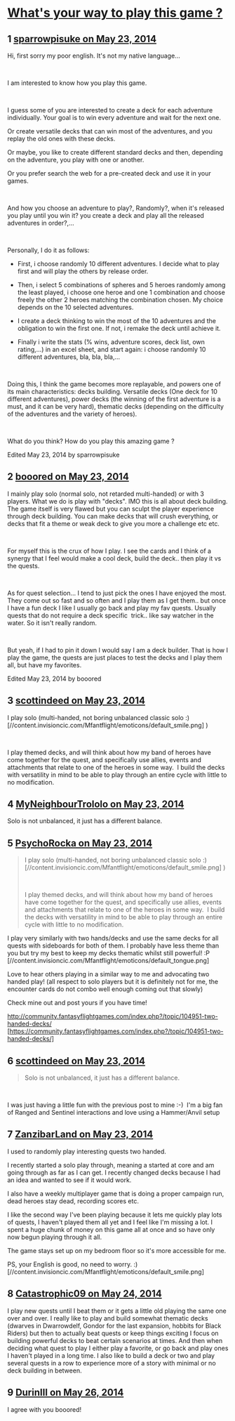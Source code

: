 # [What&#039;s your way to play this game ?](https://community.fantasyflightgames.com/topic/106970-whats-your-way-to-play-this-game/)

## 1 [sparrowpisuke on May 23, 2014](https://community.fantasyflightgames.com/topic/106970-whats-your-way-to-play-this-game/?do=findComment&comment=1095355)

Hi, first sorry my poor english. It's not my native language...

 

I am interested to know how you play this game.

 

I guess some of you are interested to create a deck for each adventure individually. Your goal is to win every adventure and wait for the next one.

Or create versatile decks that can win most of the adventures, and you replay the old ones with these decks. 

Or maybe, you like to create different standard decks and then, depending on the adventure, you play with one or another.

Or you prefer search the web for a pre-created deck and use it in your games.

 

And how you choose an adventure to play?, Randomly?, when it's released you play until you win it? you create a deck and play all the released adventures in order?,...

 

Personally, I do it as follows:

- First, i choose randomly 10 different adventures. I decide what to play first and will play the others by release order.

- Then, i select 5 combinations of spheres and 5 heroes randomly among the least played, i choose one heroe and one 1 combination and choose freely the other 2 heroes matching the combination chosen. My choice depends on the 10 selected adventures.

- I create a deck thinking to win the most of the 10 adventures and the obligation to win the first one. If not, i remake the deck until achieve it.

- Finally i write the stats (% wins, adventure scores, deck list, own rating,...) in an excel sheet, and start again: i choose randomly 10 different adventures, bla, bla, bla,...

 

Doing this, I think the game becomes more replayable, and powers one of its main characteristics: decks building. Versatile decks (One deck for 10 different adventures), power decks (the winning of the first adventure is a must, and it can be very hard), thematic decks (depending on the difficulty of the adventures and the variety of heroes). 

 

What do you think? How do you play this amazing game ?

Edited May 23, 2014 by sparrowpisuke

## 2 [booored on May 23, 2014](https://community.fantasyflightgames.com/topic/106970-whats-your-way-to-play-this-game/?do=findComment&comment=1095541)

I mainly play solo (normal solo, not retarded multi-handed) or with 3 players. What we do is play with "decks". IMO this is all about deck building. The game itself is very flawed but you can sculpt the player experience through deck building. You can make decks that will crush everything, or decks that fit a theme or weak deck to give you more a challenge etc etc.

 

For myself this is the crux of how I play. I see the cards and I think of a synergy that I feel would make a cool deck, build the deck.. then play it vs the quests.

 

As for quest selection... I tend to just pick the ones I have enjoyed the most. They come out so fast and so often and I play them as I get them.. but once I have a fun deck I like I usually go back and play my fav quests. Usually quests that do not require a deck specific  trick.. like say watcher in the water. So it isn't really random.

 

But yeah, if I had to pin it down I would say I am a deck builder. That is how I play the game, the quests are just places to test the decks and I play them all, but have my favorites.

Edited May 23, 2014 by booored

## 3 [scottindeed on May 23, 2014](https://community.fantasyflightgames.com/topic/106970-whats-your-way-to-play-this-game/?do=findComment&comment=1095604)

I play solo (multi-handed, not boring unbalanced classic solo :) [//content.invisioncic.com/Mfantflight/emoticons/default_smile.png] )

 

I play themed decks, and will think about how my band of heroes have come together for the quest, and specifically use allies, events and attachments that relate to one of the heroes in some way.  I build the decks with versatility in mind to be able to play through an entire cycle with little to no modification.

## 4 [MyNeighbourTrololo on May 23, 2014](https://community.fantasyflightgames.com/topic/106970-whats-your-way-to-play-this-game/?do=findComment&comment=1095619)

Solo is not unbalanced, it just has a different balance.

## 5 [PsychoRocka on May 23, 2014](https://community.fantasyflightgames.com/topic/106970-whats-your-way-to-play-this-game/?do=findComment&comment=1095666)

> I play solo (multi-handed, not boring unbalanced classic solo :) [//content.invisioncic.com/Mfantflight/emoticons/default_smile.png] )
> 
>  
> 
> I play themed decks, and will think about how my band of heroes have come together for the quest, and specifically use allies, events and attachments that relate to one of the heroes in some way.  I build the decks with versatility in mind to be able to play through an entire cycle with little to no modification.

I play very similarly with two hands/decks and use the same decks for all quests with sideboards for both of them. I probably have less theme than you but try my best to keep my decks thematic whilst still powerful! :P [//content.invisioncic.com/Mfantflight/emoticons/default_tongue.png]

Love to hear others playing in a similar way to me and advocating two handed play! (all respect to solo players but it is definitely not for me, the encounter cards do not combo well enough coming out that slowly)

Check mine out and post yours if you have time!

http://community.fantasyflightgames.com/index.php?/topic/104951-two-handed-decks/ [https://community.fantasyflightgames.com/index.php?/topic/104951-two-handed-decks/]

## 6 [scottindeed on May 23, 2014](https://community.fantasyflightgames.com/topic/106970-whats-your-way-to-play-this-game/?do=findComment&comment=1095678)

> Solo is not unbalanced, it just has a different balance.

 

I was just having a little fun with the previous post to mine :-)  I'm a big fan of Ranged and Sentinel interactions and love using a Hammer/Anvil setup

## 7 [ZanzibarLand on May 23, 2014](https://community.fantasyflightgames.com/topic/106970-whats-your-way-to-play-this-game/?do=findComment&comment=1095740)

I used to randomly play interesting quests two handed.

I recently started a solo play through, meaning a started at core and am going through as far as I can get. I recently changed decks because I had an idea and wanted to see if it would work.

I also have a weekly multiplayer game that is doing a proper campaign run, dead heroes stay dead, recording scores etc.

I like the second way I've been playing because it lets me quickly play lots of quests, I haven't played them all yet and I feel like I'm missing a lot. I spent a huge chunk of money on this game all at once and so have only now begun playing through it all.

The game stays set up on my bedroom floor so it's more accessible for me.

PS, your English is good, no need to worry. :) [//content.invisioncic.com/Mfantflight/emoticons/default_smile.png]

## 8 [Catastrophic09 on May 24, 2014](https://community.fantasyflightgames.com/topic/106970-whats-your-way-to-play-this-game/?do=findComment&comment=1096173)

I play new quests until I beat them or it gets a little old playing the same one over and over. I really like to play and build somewhat thematic decks (dwarves in Dwarrowdelf, Gondor for the last expansion, hobbits for Black Riders) but then to actually beat quests or keep things exciting I focus on building powerful decks to beat certain scenarios at times. And then when deciding what quest to play I either play a favorite, or go back and play ones I haven't played in a long time. I also like to build a deck or two and play several quests in a row to experience more of a story with minimal or no deck building in between.

## 9 [DurinIII on May 26, 2014](https://community.fantasyflightgames.com/topic/106970-whats-your-way-to-play-this-game/?do=findComment&comment=1097661)

I agree with you booored!

